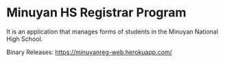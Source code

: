 # Minuyan HS Registrar Program
It is an application that manages forms of students in the Minuyan National High School.

Binary Releases: https://minuyanreg-web.herokuapp.com/
